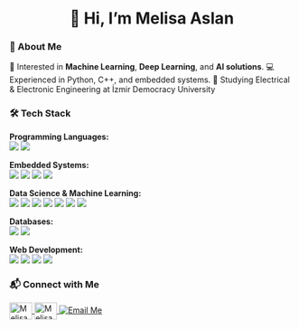 <h1 align="center">👋 Hi, I’m Melisa Aslan</h1>

<h3 align="left">🚀 About Me</h3>
<p align="left">
🎯 Interested in <strong>Machine Learning</strong>, <strong>Deep Learning</strong>, and <strong>AI solutions</strong>.  
💻 Experienced in Python, C++, and embedded systems.  
🌱 Studying Electrical & Electronic Engineering at İzmir Democracy University

<h3 align="left">🛠 Tech Stack</h3>

<!-- Programming Languages -->
<p align="left">
<strong>Programming Languages:</strong><br>
<img src="https://img.shields.io/badge/Python-3776AB?style=for-the-badge&logo=python&logoColor=white" />
<img src="https://img.shields.io/badge/C++-00599C?style=for-the-badge&logo=cplusplus&logoColor=white" />
</p>

<!-- Embedded Systems -->
<p align="left">
<strong>Embedded Systems:</strong><br>
<img src="https://img.shields.io/badge/Arduino-00979D?style=for-the-badge&logo=arduino&logoColor=white" />
<img src="https://img.shields.io/badge/ESP32-000000?style=for-the-badge&logo=espressif&logoColor=white" />
<img src="https://img.shields.io/badge/Raspberry%20Pi-A22846?style=for-the-badge&logo=raspberrypi&logoColor=white" />
<img src="https://img.shields.io/badge/Sensor%20Integration-FFB400?style=for-the-badge&logoColor=white" />
</p>

<!-- Data Science & Machine Learning -->
<p align="left">
<strong>Data Science & Machine Learning:</strong><br>
<img src="https://img.shields.io/badge/Pandas-150458?style=for-the-badge&logo=pandas&logoColor=white" />
<img src="https://img.shields.io/badge/NumPy-013243?style=for-the-badge&logo=numpy&logoColor=white" />
<img src="https://img.shields.io/badge/Scikit--learn-F7931E?style=for-the-badge&logo=scikit-learn&logoColor=white" />
<img src="https://img.shields.io/badge/PyTorch-EE4C2C?style=for-the-badge&logo=pytorch&logoColor=white" />
<img src="https://img.shields.io/badge/TensorFlow-FF6F00?style=for-the-badge&logo=tensorflow&logoColor=white" />
<img src="https://img.shields.io/badge/Matplotlib-11557c?style=for-the-badge&logo=plotly&logoColor=white" />
<img src="https://img.shields.io/badge/Seaborn-3776AB?style=for-the-badge&logo=python&logoColor=white" />
</p>

<!-- Databases -->
<p align="left">
<strong>Databases:</strong><br>
<img src="https://img.shields.io/badge/SQL-003B57?style=for-the-badge&logo=postgresql&logoColor=white" />
<img src="https://img.shields.io/badge/MongoDB-47A248?style=for-the-badge&logo=mongodb&logoColor=white" />
</p>

<!-- Web Development -->
<p align="left">
<strong>Web Development:</strong><br>
<img src="https://img.shields.io/badge/Flask-000000?style=for-the-badge&logo=flask&logoColor=white" />
<img src="https://img.shields.io/badge/HTML-E34F26?style=for-the-badge&logo=html5&logoColor=white" />
<img src="https://img.shields.io/badge/CSS-1572B6?style=for-the-badge&logo=css3&logoColor=white" />
<img src="https://img.shields.io/badge/Docker-2496ED?style=for-the-badge&logo=docker&logoColor=white" />
</p>


<h3 align="left">📬 Connect with Me</h3>
<p align="left">
<a href="https://www.linkedin.com/in/melisaaslan709/" target="_blank">
<img align="center" src="https://raw.githubusercontent.com/rahuldkjain/github-profile-readme-generator/master/src/images/icons/Social/linked-in-alt.svg" alt="Melisa Aslan LinkedIn" height="30" width="40" />
</a>
<a href="https://github.com/melisaaslan311" target="_blank">
<img align="center" src="https://raw.githubusercontent.com/rahuldkjain/github-profile-readme-generator/master/src/images/icons/Social/github.svg" alt="Melisa Aslan GitHub" height="30" width="40" />
</a>
<a href="mailto:melisaaslan311@gmail.com" target="_blank">
<img src="https://img.shields.io/badge/Email-D14836?style=for-the-badge&logo=gmail&logoColor=white" alt="Email Me" />
</a>

